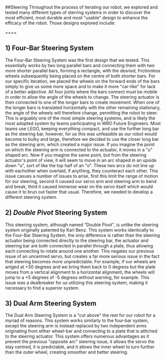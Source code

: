 ##Steering
 Throughout the process of iterating our robot, we explored and tested many different types of sterring systems in order to discover the most efficient, most durable and most "usable" design to enhance the efficacy of the robot. Those designs explored include:

 ====

 ## 1) Four-Bar Steering System
The Four-Bar Steering System was the first design that we tested. This essentially works by two long parallel bars and connecting them with two more shorter parallel bars, forming a rectangle, with the desried, frictionless wheels subsequently being placed on the centre of both shorter bars. For our specific iteration, we placed the wheels on the forward ends of the bars simply to give us some more space and to make it more "car-like" for lack of a better adjective. All four joints where the bars connect must be mobile in order to allow the angle of the wheels to change. The steering actuator is then connected to one of the longer bars to create movement. When one of the longer bars is translated horizontally with the other remaining stationary, the angle of the wheels will therefore change, permitting the robot to steer. This is arguably one of the most simple steering systems, and is likely the most adopted system by teams participating in WRO Future Engineers. Most teams use LEGO, keeping everything compact, and use the further long bar as the steering bar, however, for us this was unfeasible as our robot would become to bulky and large, therefore we decided to use the closer long bar as the steering arm, which created a major issue. If you imagine the point on which the steering arm is connected to the actuator, it moves in a "u" shaped arc. Now if you imagine the same point, but from the steering actuator's point of view, it will seem to move in an arc shaped in an upside down "u", sort of like the top half of an "o". These two arcs do not line up with eachother when overlaid, if anything, they counteract each other. This issue casues a number of issues to arise, first this limit the range of motion for our steering, second it caused our servo arm and steering arm to bend and break, third it caused immense wear on the servo itself which would cause it to brun out faster that usual. Therefore, we needed to develop a different steering system.
## 2) *Double Pivot* Steering System
This steering system, although named "Double Pivot", is unlike the steering system originally patented by Karl Benz. This system works identically to the Four-Bar Steering System, the only difference is rather than the steering actuator being connected directly to the steering bar, the actuator and steering bar are both connected in parallel through a plate, thus allowing each connecting to rotate around one another. This negates our previous issue of an uncentred servo, but creates a far more serious issue in the fact that steering becomes more unpredictable. For example, if our wheels are anlged at +30 degrees and we bring them back to 0 degress but the plate moves from a vertical alignment to a horizontal alignment, the wheels will jump to a +5 degrees of -5 degress without warning, for example. This issue was a dealbreaker for us utilizing this steering system, making it necessary to find a superior system.

## 3) Dual Arm Steering System
The Dual Arm Steering System is a "cut above" the rest for our robot for a myriad of reasons. This system works similarly to the four-bar system, except the steering arm is instead replaced by two independent arms originating from either wheel-bar and connecting to a plate that is atttched to the steering actuator. This system offers numerous advantages as it prevent the previous "opposite arc" steering issue, it allows the servo the stay centred, it is predictable, and it allows the inner wheel to turn further than the outer wheel, creating smoother and better steering.
